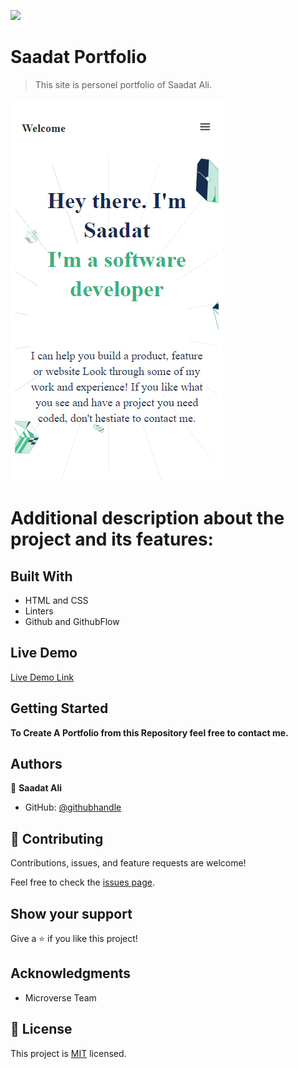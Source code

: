 ![](https://img.shields.io/badge/Microverse-blueviolet)

# Saadat Portfolio

> This site is personel portfolio of Saadat Ali.

![screenshot](app_screenshot.png)

# Additional description about the project and its features:

## Built With

- HTML and CSS
- Linters
- Github and GithubFlow

## Live Demo

[Live Demo Link](https://saadat123456.github.io/Portfolio/)


## Getting Started

**To Create A Portfolio from this Repository feel free to contact me.**

## Authors

👤 **Saadat Ali**

- GitHub: [@githubhandle](https://github.com/Saadat123456)


## 🤝 Contributing

Contributions, issues, and feature requests are welcome!

Feel free to check the [issues page](../../issues/).

## Show your support

Give a ⭐️ if you like this project!

## Acknowledgments

- Microverse Team

## 📝 License

This project is [MIT](./MIT.md) licensed.
